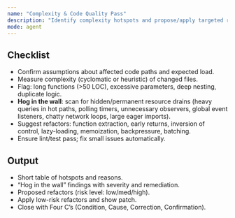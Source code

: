 ```yaml
---
name: "Complexity & Code Quality Pass"
description: "Identify complexity hotspots and propose/apply targeted refactors."
mode: agent
---
```


## Checklist
- Confirm assumptions about affected code paths and expected load.
- Measure complexity (cyclomatic or heuristic) of changed files.
- Flag: long functions (>50 LOC), excessive parameters, deep nesting, duplicate logic.
- **Hog in the wall**: scan for hidden/permanent resource drains (heavy queries in hot paths, polling timers, unnecessary observers, global event listeners, chatty network loops, large eager imports).
- Suggest refactors: function extraction, early returns, inversion of control, lazy-loading, memoization, backpressure, batching.
- Ensure lint/test pass; fix small issues automatically.

## Output
- Short table of hotspots and reasons.
- “Hog in the wall” findings with severity and remediation.
- Proposed refactors (risk level: low/med/high).
- Apply low-risk refactors and show patch.
- Close with Four C’s (Condition, Cause, Correction, Confirmation).